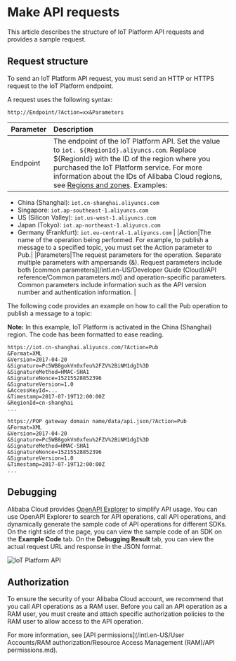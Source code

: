 # Make API requests

This article describes the structure of IoT Platform API requests and provides a sample request.

## Request structure

To send an IoT Platform API request, you must send an HTTP or HTTPS request to the IoT Platform endpoint.

A request uses the following syntax:

```
http://Endpoint/?Action=xx&Parameters
```

|Parameter|Description|
|:--------|:----------|
|Endpoint|The endpoint of the IoT Platform API. Set the value to `iot. ${RegionId}.aliyuncs.com`. Replace $\{RegionId\} with the ID of the region where you purchased the IoT Platform service. For more information about the IDs of Alibaba Cloud regions, see [Regions and zones](). Examples:

-   China \(Shanghai\): `iot.cn-shanghai.aliyuncs.com`
-   Singapore: `iot.ap-southeast-1.aliyuncs.com`
-   US \(Silicon Valley\): `iot.us-west-1.aliyuncs.com`
-   Japan \(Tokyo\): `iot.ap-northeast-1.aliyuncs.com`
-   Germany \(Frankfurt\): `iot.eu-central-1.aliyuncs.com` |
|Action|The name of the operation being performed. For example, to publish a message to a specified topic, you must set the Action parameter to Pub.|
|Parameters|The request parameters for the operation. Separate multiple parameters with ampersands \(&\). Request parameters include both [common parameters](/intl.en-US/Developer Guide (Cloud)/API reference/Common parameters.md) and operation-specific parameters. Common parameters include information such as the API version number and authentication information. |

The following code provides an example on how to call the Pub operation to publish a message to a topic:

**Note:** In this example, IoT Platform is activated in the China \(Shanghai\) region. The code has been formatted to ease reading.

```
https://iot.cn-shanghai.aliyuncs.com/?Action=Pub
&Format=XML
&Version=2017-04-20
&Signature=Pc5WB8gokVn0xfeu%2FZV%2BiNM1dgI%3D
&SignatureMethod=HMAC-SHA1
&SignatureNonce=15215528852396
&SignatureVersion=1.0
&AccessKeyId=...
&Timestamp=2017-07-19T12:00:00Z
&RegionId=cn-shanghai
...
```

```
https://POP gateway domain name/data/api.json/?Action=Pub
&Format=XML
&Version=2017-04-20
&Signature=Pc5WB8gokVn0xfeu%2FZV%2BiNM1dgI%3D
&SignatureMethod=HMAC-SHA1
&SignatureNonce=15215528852396
&SignatureVersion=1.0
&Timestamp=2017-07-19T12:00:00Z
...
```

## Debugging

Alibaba Cloud provides [OpenAPI Explorer](https://api.aliyun.com) to simplify API usage. You can use OpenAPI Explorer to search for API operations, call API operations, and dynamically generate the sample code of API operations for different SDKs. On the right side of the page, you can view the sample code of an SDK on the **Example Code** tab. On the **Debugging Result** tab, you can view the actual request URL and response in the JSON format.

![IoT Platform API](https://static-aliyun-doc.oss-accelerate.aliyuncs.com/assets/img/en-US/3643929951/p40697.png)

## Authorization

To ensure the security of your Alibaba Cloud account, we recommend that you call API operations as a RAM user. Before you call an API operation as a RAM user, you must create and attach specific authorization policies to the RAM user to allow access to the API operation.

For more information, see [API permissions](/intl.en-US/User Accounts/RAM authorization/Resource Access Management (RAM)/API permissions.md).

